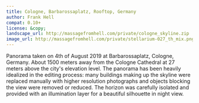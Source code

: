 ```yaml
---
title: Cologne, Barbarossaplatz, Rooftop, Germany
author: Frank Hell
compat: 0.10+
license: &copy;
landscape_url: http://massagefromhell.com/private/cologne_skyline.zip
image_url: http://massagefromhell.com/private/stellarium-027_th_mix.png
---
```

Panorama taken on 4th of August 2019 at Barbarossaplatz, Cologne, Germany. About 1500 meters away from the Cologne Cathedral at 27 meters above the city's elevation level. The panorama has been heavily idealized in the editing process: many buildings making up the skyline were replaced manually with higher resolution photographs and objects blocking the view were removed or reduced. The horizon was carefully isolated and provided with an illumination layer for a beautiful silhouette in night view.
